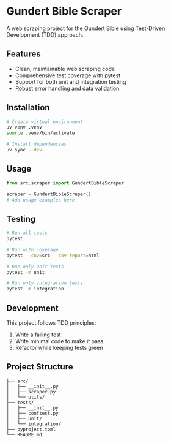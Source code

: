 # Gundert Bible Scraper

A web scraping project for the Gundert Bible using Test-Driven Development (TDD) approach.

## Features

- Clean, maintainable web scraping code
- Comprehensive test coverage with pytest
- Support for both unit and integration testing
- Robust error handling and data validation

## Installation

```bash
# Create virtual environment
uv venv .venv
source .venv/bin/activate

# Install dependencies
uv sync --dev
```

## Usage

```python
from src.scraper import GundertBibleScraper

scraper = GundertBibleScraper()
# Add usage examples here
```

## Testing

```bash
# Run all tests
pytest

# Run with coverage
pytest --cov=src --cov-report=html

# Run only unit tests
pytest -m unit

# Run only integration tests
pytest -m integration
```

## Development

This project follows TDD principles:
1. Write a failing test
2. Write minimal code to make it pass
3. Refactor while keeping tests green

## Project Structure

```
├── src/
│   ├── __init__.py
│   ├── scraper.py
│   └── utils/
├── tests/
│   ├── __init__.py
│   ├── conftest.py
│   ├── unit/
│   └── integration/
├── pyproject.toml
└── README.md
```
